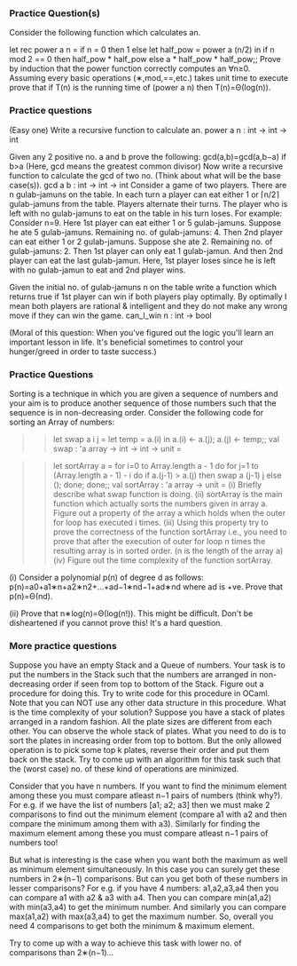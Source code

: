 ### Practice Question(s)

Consider the following function which calculates an. 

let rec power a n =
	if n = 0
	then 1
	else
		let half_pow = power a (n/2) in
		if n mod 2 == 0
		then half_pow * half_pow
		else a * half_pow * half_pow;;
Prove by induction that the power function correctly computes an ∀n≥0.
Assuming every basic operations (∗,mod,==,etc.) takes unit time to execute prove that if T(n) is the running time of (power a n) then T(n)=Θ(log(n)).


### Practice questions

 (Easy one) Write a recursive function to calculate an.
power a n : int -> int -> int

Given any 2 positive no. a and b prove the following:
                     gcd(a,b)=gcd(a,b−a)  if  b>a
(Here, gcd means the greatest common divisor)
Now write a recursive function to calculate the gcd of two no. (Think about what will be the base case(s)).
gcd a b : int -> int -> int
Consider a game of two players. There are n gulab-jamuns on the table. In each turn a player can eat either 1 or ⌈n/2⌉ gulab-jamuns from the table. Players alternate their turns. The player who is left with no gulab-jamuns to eat on the table in his turn loses. For example:
Consider n=9.
Here 1st player can eat either 1 or 5 gulab-jamuns. Suppose he ate 5 gulab-jamuns. Remaining no. of gulab-jamuns: 4.
Then 2nd player can eat either 1 or 2 gulab-jamuns. Suppose she ate 2. Remaining no. of gulab-jamuns: 2.
Then 1st player can only eat 1 gulab-jamun. And then 2nd player can eat the last gulab-jamun.
Here, 1st player loses since he is left with no gulab-jamun to eat and 2nd player wins.

Given the initial no. of gulab-jamuns n on the table write a function which returns true if 1st player can win if both players play optimally. By optimally I mean both players are rational & intelligent and they do not make any wrong move if they can win the game.
can_I_win n : int -> bool

(Moral of this question: When you've figured out the logic you'll learn an important lesson in life. It's beneficial sometimes to control your hunger/greed in order to taste success.)


### Practice Questions

Sorting is a technique in which you are given a sequence of numbers and your aim is to produce another sequence of those numbers such that the sequence is in non-decreasing order. Consider the following code for sorting an Array of numbers:

>> let swap a i j =
	let temp = a.(i) in
	a.(i) <- a.(j);
	a.(j) <- temp;;
val swap : 'a array -> int -> int -> unit = <fun>

>> let sortArray a =
	for i=0 to Array.length a - 1 do
		for j=1 to (Array.length a - 1) - i do
			if a.(j-1) > a.(j)
			then swap a (j-1) j
			else ();
		done;
	done;;
val sortArray : 'a array -> unit = <fun>(i) Briefly describe what swap function is doing.
(ii) sortArray is the main function which actually sorts the numbers given in array a. Figure out a property of the array a which holds when the outer for loop has executed i times.
(iii) Using this property try to prove the correctness of the function sortArray i.e., you need to prove that after the execution of outer for loop n times the resulting array is in sorted order. (n is the length of the array a)
(iv) Figure out the time complexity of the function sortArray.

(i) Consider a polynomial p(n) of degree d as follows:
p(n)=a0+a1∗n+a2∗n2+...+ad−1∗nd−1+ad∗nd where ad is +ve.
Prove that p(n)=Θ(nd).

(ii) Prove that n∗log(n)=Θ(log(n!)).
This might be difficult. Don't be disheartened if you cannot prove this! It's a hard question.



### More practice questions
 

Suppose you have an empty Stack and a Queue of numbers. Your task is to put the numbers in the Stack such that the numbers are arranged in non-decreasing order if seen from top to bottom of the Stack. Figure out a procedure for doing this. Try to write code for this procedure in OCaml. Note that you can NOT use any other data structure in this procedure. What is the time complexity of your solution?
Suppose you have a stack of plates arranged in a random fashion. All the plate sizes are different from each other. You can observe the whole stack of plates.
What you need to do is to sort the plates in increasing order from top to bottom. But the only allowed operation is to pick some top k plates, reverse their order and put them back on the stack. Try to come up with an algorithm for this task such that the (worst case) no. of these kind of operations are minimized.


Consider that you have n numbers. If you want to find the minimum element among these you must compare atleast n−1 pairs of numbers (think why?). For e.g. if we have the list of numbers [a1; a2; a3] then we must make 2 comparisons to find out the minimum element (compare a1 with a2 and then compare the minimum among them with a3). Similarly for finding the maximum element among these you must compare atleast n−1 pairs of numbers too!

But what is interesting is the case when you want both the maximum as well as minimum element simultaneously. In this case you can surely get these numbers in 2∗(n−1) comparisons. But can you get both of these numbers in lesser comparisons?
For e.g. if you have 4 numbers: a1,a2,a3,a4 then you can compare a1 with a2 & a3 with a4. Then you can compare min(a1,a2) with min(a3,a4) to get the minimum number. And similarly you can compare max(a1,a2) with max(a3,a4) to get the maximum number. So, overall you need 4 comparisons to get both the minimum & maximum element.

Try to come up with a way to achieve this task with lower no. of comparisons than 2∗(n−1)...
